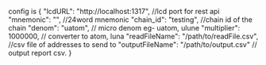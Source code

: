 config is
{
  "lcdURL": "http://localhost:1317", //lcd port for rest api
  "mnemonic": "", //24word mnemonic
  "chain_id": "testing", //chain id of the chain
  "denom": "uatom", // micro denom eg- uatom, ulune
  "multiplier": 1000000, // converter to atom, luna
  "readFileName": "/path/to/readFile.csv", //csv file of addresses to send to
  "outputFileName": "/path/to/output.csv" // output report csv.
}